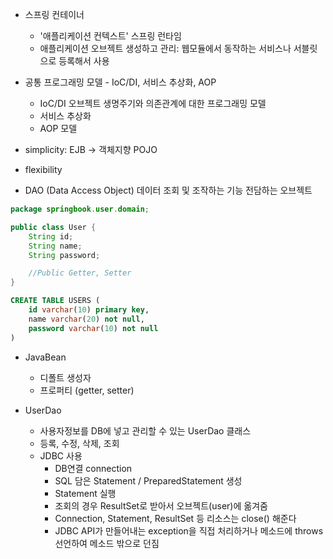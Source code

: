 
- 스프링 컨테이너
	- '애플리케이션 컨텍스트' 스프링 런타임
	- 애플리케이션 오브젝트 생성하고 관리: 웹모듈에서 동작하는 서비스나 서블릿으로 등록해서 사용
- 공통 프로그래밍 모델 - IoC/DI, 서비스 추상화, AOP
	- IoC/DI 오브젝트 생명주기와 의존관계에 대한 프로그래밍 모델
	- 서비스 추상화
	- AOP 모델
- simplicity: EJB -> 객체지향 POJO
- flexibility

- DAO (Data Access Object) 데이터 조회 및 조작하는 기능 전담하는 오브젝트

```java
package springbook.user.domain;

public class User {
	String id;
	String name;
	String password;

	//Public Getter, Setter
}
```
```sql
CREATE TABLE USERS (
	id varchar(10) primary key,
	name varchar(20) not null,
	password varchar(10) not null
)
```

- JavaBean
  - 디폴트 생성자
  - 프로퍼티 (getter, setter)

- UserDao 
  - 사용자정보를 DB에 넣고 관리할 수 있는 UserDao 클래스
  - 등록, 수정, 삭제, 조회
  - JDBC 사용
    - DB연결 connection
    - SQL 담은 Statement / PreparedStatement 생성
    - Statement 실행
    - 조회의 경우 ResultSet로 받아서 오브젝트(user)에 옮겨줌
    - Connection, Statement, ResultSet 등 리소스는 close() 해준다
    - JDBC API가 만들어내는 exception을 직접 처리하거나 메소드에 throws 선언하여 메소드 밖으로 던짐

```java

```








